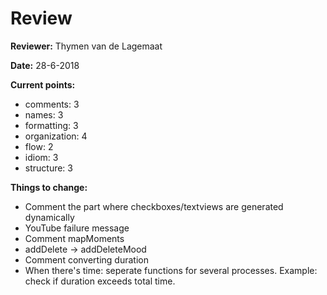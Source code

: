 # Review 

**Reviewer:** Thymen van de Lagemaat 

**Date:** 28-6-2018

**Current points:**
- comments: 3
- names: 3
- formatting: 3
- organization: 4
- flow: 2
- idiom: 3
- structure: 3 


**Things to change:**
- Comment the part where checkboxes/textviews are generated dynamically
- YouTube failure message
- Comment mapMoments
- addDelete -> addDeleteMood
- Comment converting duration
- When there's time: seperate functions for several processes. Example: check if duration exceeds total time. 
